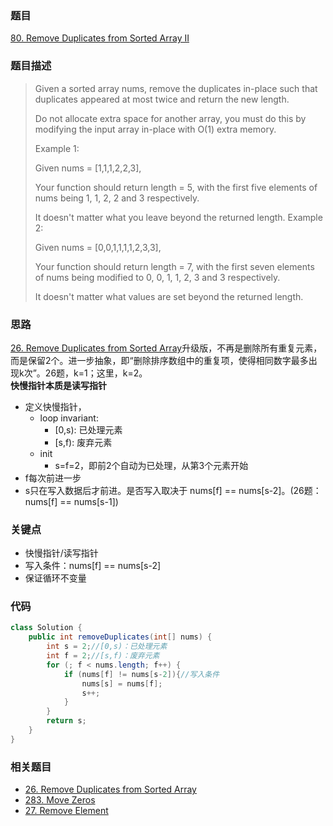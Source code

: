 ### 题目
[80. Remove Duplicates from Sorted Array II](https://leetcode.com/problems/remove-duplicates-from-sorted-array-ii/)
### 题目描述
> Given a sorted array nums, remove the duplicates in-place such that duplicates appeared at most twice and return the new length.
> 
> Do not allocate extra space for another array, you must do this by modifying the input array in-place with O(1) extra memory.
> 
> Example 1:
> 
> Given nums = [1,1,1,2,2,3],
> 
> Your function should return length = 5, with the first five elements of nums being 1, 1, 2, 2 and 3 respectively.
> 
> It doesn't matter what you leave beyond the returned length.
> Example 2:
> 
> Given nums = [0,0,1,1,1,1,2,3,3],
> 
> Your function should return length = 7, with the first seven elements of nums being modified to 0, 0, 1, 1, 2, 3 and 3 respectively.
> 
> It doesn't matter what values are set beyond the returned length.

### 思路
[26. Remove Duplicates from Sorted Array](https://github.com/zhangbotong/LeetCode/blob/master/problems/26.%20Remove%20Duplicates%20from%20Sorted%20Array.md)升级版，不再是删除所有重复元素，而是保留2个。进一步抽象，即“删除排序数组中的重复项，使得相同数字最多出现k次”。26题，k=1；这里，k=2。  
**快慢指针本质是读写指针**  

* 定义快慢指针，
	* loop invariant: 
		* [0,s): 已处理元素
		* [s,f): 废弃元素
	* init
		* s=f=2，即前2个自动为已处理，从第3个元素开始
* f每次前进一步
* s只在写入数据后才前进。是否写入取决于 nums[f] == nums[s-2]。(26题：nums[f] == nums[s-1]) 

### 关键点
* 快慢指针/读写指针
* 写入条件：nums[f] == nums[s-2]
* 保证循环不变量

### 代码
```java
class Solution {
    public int removeDuplicates(int[] nums) {
        int s = 2;//[0,s)：已处理元素
        int f = 2;//[s,f)：废弃元素
        for (; f < nums.length; f++) {
            if (nums[f] != nums[s-2]){//写入条件
                nums[s] = nums[f];
                s++;
            }
        }
        return s;
    }
}
```

### 相关题目
* [26. Remove Duplicates from Sorted Array](https://github.com/zhangbotong/LeetCode/blob/master/problems/26.%20Remove%20Duplicates%20from%20Sorted%20Array.md)
* [283. Move Zeros](https://github.com/zhangbotong/LeetCode/blob/master/problems/283.%20Move%20Zeros.md)
* [27. Remove Element](https://github.com/zhangbotong/LeetCode/blob/master/problems/27.%20Remove%20Element.md)


